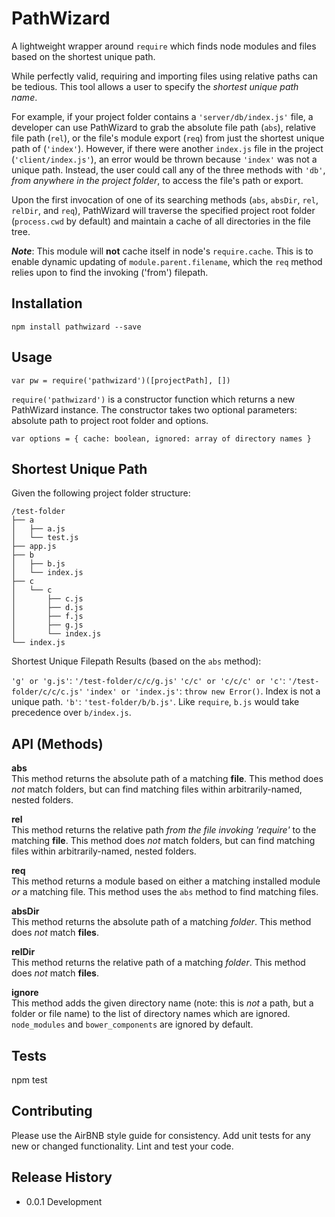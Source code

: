 PathWizard
=========

A lightweight wrapper around `require` which finds node modules and files based on the shortest unique path.

While perfectly valid, requiring and importing files using relative paths can be tedious. This tool allows a user to specify the *shortest unique path name*. 

For example, if your project folder contains a `'server/db/index.js'` file, a developer can use PathWizard to grab the absolute file path (`abs`), relative file path (`rel`), or the file's module export (`req`) from just the shortest unique path of (`'index'`). However, if there were another `index.js` file in the project (`'client/index.js'`), an error would be thrown because `'index'` was not a unique path. Instead, the user could call any of the three methods with  `'db'`, *from anywhere in the project folder*, to access the file's path or export.

Upon the first invocation of one of its searching methods (`abs`, `absDir`, `rel`, `relDir`, and `req`), PathWizard will traverse the specified project root folder (`process.cwd` by default) and maintain a cache of all directories in the file tree.

***Note***: This module will **not** cache itself in node's `require.cache`. This is to enable dynamic updating of `module.parent.filename`, which the `req` method relies upon to find the invoking ('from') filepath.

## Installation

  `npm install pathwizard --save`

## Usage

  `var pw = require('pathwizard')([projectPath], [])`

  `require('pathwizard')` is a constructor function which returns a new PathWizard instance. The constructor takes two optional parameters: absolute path to project root folder and options.

  `var options = {
  	cache: boolean,
  	ignored: array of directory names
  }`
  

## Shortest Unique Path

Given the following project folder structure:

    /test-folder
    ├── a
    │   ├── a.js
    │   └── test.js
    ├── app.js
    ├── b
    │   ├── b.js
    │   └── index.js
    ├── c
    │   └── c
    │       ├── c.js
    │       ├── d.js
    │       ├── f.js
    │       ├── g.js
    │       └── index.js
    └── index.js

Shortest Unique Filepath Results (based on the `abs` method):

`'g' or 'g.js'`: `'/test-folder/c/c/g.js'`
`'c/c' or 'c/c/c' or 'c'`: `'/test-folder/c/c/c.js'`
`'index' or 'index.js'`: `throw new Error()`. Index is not a unique path.
`'b'`: `'test-folder/b/b.js'`. Like `require`, `b.js` would take precedence over `b/index.js`.

## API (Methods)

**abs**  
This method returns the absolute path of a matching **file**. This method does *not* match folders, but can find matching files within arbitrarily-named, nested folders.

**rel**  
This method returns the relative path *from the file invoking 'require'* to the matching **file**. This method does *not* match folders, but can find matching files within arbitrarily-named, nested folders.

**req**  
This method returns a module based on either a matching installed module *or* a matching file. This method uses the `abs` method to find matching files.

**absDir**  
This method returns the absolute path of a matching *folder*. This method does *not* match **files**.

**relDir**  
This method returns the relative path of a matching *folder*. This method does *not* match **files**.

**ignore**  
This method adds the given directory name (note: this is *not* a path, but a folder or file name) to the list of directory names which are ignored. `node_modules` and `bower_components` are ignored by default.

## Tests

  npm test

## Contributing

Please use the AirBNB style guide for consistency. Add unit tests for any new or changed functionality. Lint and test your code.

## Release History

* 0.0.1 Development
